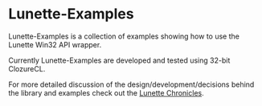 Lunette-Examples
================

Lunette-Examples is a collection of examples showing how to use the Lunette Win32 API wrapper.

Currently Lunette-Examples are developed and tested using 32-bit ClozureCL.

For more detailed discussion of the design/development/decisions behind the library and examples check out the [Lunette Chronicles](http://lunette.posthaven.com/).